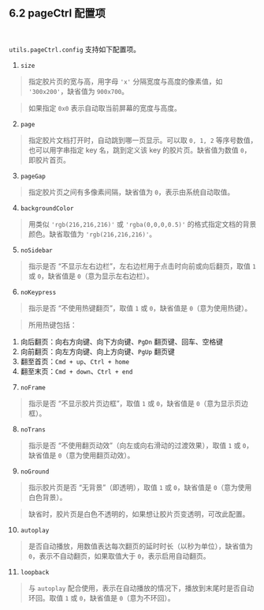 6.2 pageCtrl 配置项
------------------

&nbsp;

`utils.pageCtrl.config` 支持如下配置项。

1) `size`

> 指定胶片页的宽与高，用字母 `'x'` 分隔宽度与高度的像素值，如 `'300x200'`，缺省值为 `900x700`。

> 如果指定 `0x0` 表示自动取当前屏幕的宽度与高度。

2) `page`

> 指定胶片文档打开时，自动跳到哪一页显示。可以取 `0, 1, 2` 等序号数值，也可以用字串指定 key 名，跳到定义该 key 的胶片页。缺省值为数值 `0`，即胶片首页。

3) `pageGap`

> 指定胶片页之间有多像素间隔，缺省值为 `0`，表示由系统自动取值。

4) `backgroundColor`

> 用类似 `'rgb(216,216,216)'` 或 `'rgba(0,0,0,0.5)'` 的格式指定文档的背景颜色。缺省取值为 `'rgb(216,216,216)'`。

5) `noSidebar`

> 指示是否 “不显示左右边栏”，左右边栏用于点击时向前或向后翻页，取值 `1` 或 `0`，缺省值是 `0`（意为显示左右边栏）。

6) `noKeypress`

> 指示是否 “不使用热键翻页”，取值 `1` 或 `0`，缺省值是 `0`（意为使用热键）。

> 所用热键包括：   
1. 向后翻页：向右方向键、向下方向键、`PgDn` 翻页键、回车、空格键
2. 向前翻页：向左方向键、向上方向键、`PgUp` 翻页键
3. 翻至首页：`Cmd + up`、`Ctrl + home`
4. 翻至末页：`Cmd + down`、`Ctrl + end`

7) `noFrame`

> 指示是否 “不显示胶片页边框”，取值 `1` 或 `0`，缺省值是 `0`（意为显示页边框）。

8) `noTrans`

> 指示是否 “不使用翻页动效”（向左或向右滑动的过渡效果），取值 `1` 或 `0`，缺省值是 `0`（意为使用翻页动效）。

9) `noGround`

> 指示胶片页是否 “无背景”（即透明），取值 `1` 或 `0`，缺省值是 `0`（意为使用白色背景）。

> 缺省时，胶片页是白色不透明的，如果想让胶片页变透明，可改此配置。

10) `autoplay`

> 是否自动播放，用数值表达每次翻页的延时时长（以秒为单位），缺省值为 `0`，表示不自动翻页，如果取值大于 `0`，表示启用自动翻页。

11) `loopback`

> 与 `autoplay` 配合使用，表示在自动播放的情况下，播放到末尾时是否自动环回。取值 `1` 或 `0`，缺省值是 `0`（意为不环回）。

&nbsp;
